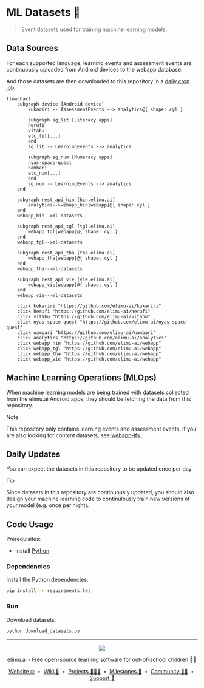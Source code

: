 # ML Datasets 🫙

> Event datasets used for training machine learning models.

## Data Sources

For each supported language, learning events and assessment events are continuously uploaded from Android devices to the webapp database.

And those datasets are then downloaded to this repository in a [daily cron job](https://github.com/elimu-ai/ml-datasets/actions/workflows/download-datasets-daily.yml).

```mermaid
flowchart
    subgraph device [Android device]
        kukariri -- AssessmentEvents --> analytics@{ shape: cyl }
    
        subgraph sg_lit [Literacy apps]
        herufi
        vitabu
        etc_lit[...]
        end
        sg_lit -- LearningEvents --> analytics
    
        subgraph sg_num [Numeracy apps]
        nyas-space-quest
        nambari
        etc_num[...]
        end
        sg_num -- LearningEvents --> analytics
    end

    subgraph rest_api_hin [hin.elimu.ai]
        analytics-->webapp_hin[webapp]@{ shape: cyl }
    end
    webapp_hin-->ml-datasets

    subgraph rest_api_tgl [tgl.elimu.ai]
        webapp_tgl[webapp]@{ shape: cyl }
    end
    webapp_tgl-->ml-datasets

    subgraph rest_api_tha [tha.elimu.ai]
        webapp_tha[webapp]@{ shape: cyl }
    end
    webapp_tha-->ml-datasets

    subgraph rest_api_vie [vie.elimu.ai]
        webapp_vie[webapp]@{ shape: cyl }
    end
    webapp_vie-->ml-datasets

    click kukariri "https://github.com/elimu-ai/kukariri"
    click herufi "https://github.com/elimu-ai/herufi"
    click vitabu "https://github.com/elimu-ai/vitabu"
    click nyas-space-quest "https://github.com/elimu-ai/nyas-space-quest"
    click nambari "https://github.com/elimu-ai/nambari"
    click analytics "https://github.com/elimu-ai/analytics"
    click webapp_hin "https://github.com/elimu-ai/webapp"
    click webapp_tgl "https://github.com/elimu-ai/webapp"
    click webapp_tha "https://github.com/elimu-ai/webapp"
    click webapp_vie "https://github.com/elimu-ai/webapp"
```

## Machine Learning Operations (MLOps)

When machine learning models are being trained with datasets collected from the elimu.ai Android apps, they should be fetching the data from this repository.

> [!NOTE]
> This repository only contains learning events and assessment events. If you are also looking for _content_ datasets, see [webapp-lfs
](https://github.com/elimu-ai/webapp-lfs).

## Daily Updates

You can expect the datasets in this repository to be updated once per day.

> [!TIP]
> Since datasets in this repository are continuously updated, you should also design your machine learning code to continulously train new versions of your model (e.g. once per night).

## Code Usage

Prerequisites:

- Install [Python](https://www.python.org/)

### Dependencies

Install the Python dependencies:

```bash
pip install -r requirements.txt
```

### Run

Download datasets:

```bash
python download_datasets.py
```

---

<p align="center">
  <img src="https://github.com/elimu-ai/webapp/blob/main/src/main/webapp/static/img/logo-text-256x78.png" />
</p>
<p align="center">
  elimu.ai - Free open-source learning software for out-of-school children 🚀✨
</p>
<p align="center">
  <a href="https://elimu.ai">Website 🌐</a>
  &nbsp;•&nbsp;
  <a href="https://github.com/elimu-ai/wiki#readme">Wiki 📃</a>
  &nbsp;•&nbsp;
  <a href="https://github.com/orgs/elimu-ai/projects?query=is%3Aopen">Projects 👩🏽‍💻</a>
  &nbsp;•&nbsp;
  <a href="https://github.com/elimu-ai/wiki/milestones">Milestones 🎯</a>
  &nbsp;•&nbsp;
  <a href="https://github.com/elimu-ai/wiki#open-source-community">Community 👋🏽</a>
  &nbsp;•&nbsp;
  <a href="https://www.drips.network/app/drip-lists/41305178594442616889778610143373288091511468151140966646158126636698">Support 💜</a>
</p>
